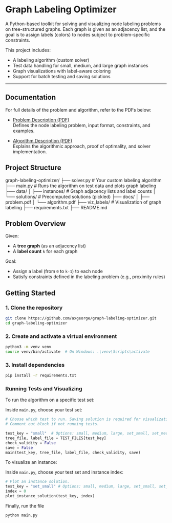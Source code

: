 # Graph Labeling Optimizer

A Python-based toolkit for solving and visualizing node labeling problems on tree-structured graphs. Each graph is given as an adjacency list, and the goal is to assign labels (colors) to nodes subject to problem-specific constraints.

This project includes:
- A labeling algorithm (custom solver)
- Test data handling for small, medium, and large graph instances
- Graph visualizations with label-aware coloring
- Support for batch testing and saving solutions

---

## Documentation

For full details of the problem and algorithm, refer to the PDFs below:

- [Problem Description (PDF)](docs/problem.pdf)  
  Defines the node labeling problem, input format, constraints, and examples.

- [Algorithm Description (PDF)](docs/algorithm.pdf)  
  Explains the algorithmic approach, proof of optimality, and solver implementation.


## Project Structure

graph-labeling-optimizer/
├── solver.py # Your custom labeling algorithm
├── main.py # Runs the algorithm on test data and plots graph labeling
├── data/
│ ├── instances/ # Graph adjacency lists and label counts
│ └── solutions/ # Precomputed solutions (pickled)
├── docs/
│   ├── problem.pdf
│   └── algorithm.pdf
├── viz_labels/ # Visualization of graph labeling
├── requirements.txt
├── README.md


## Problem Overview

Given:
- A **tree graph** (as an adjacency list)
- A **label count** `k` for each graph

Goal:
- Assign a label (from `0` to `k-1`) to each node
- Satisfy constraints defined in the labeling problem (e.g., proximity rules)


## Getting Started

### 1. Clone the repository

```bash
git clone https://github.com/axgeorge/graph-labeling-optimizer.git
cd graph-labeling-optimizer
```

### 2. Create and activate a virtual environment

```bash
python3 -m venv venv
source venv/bin/activate  # On Windows: .\venv\Scripts\activate
```

### 3. Install dependencies

```bash
pip install -r requirements.txt
```

### Running Tests and Visualizing

To run the algorithm on a specific test set:

Inside `main.py`, choose your test set:

```python
# Choose which test to run. Saving solution is required for visualization.
# Comment out block if not running tests.

test_key = "small"  # Options: small, medium, large, set_small, set_medium, set_large, example
tree_file, label_file = TEST_FILES[test_key]
check_validity = False
save = False
main(test_key, tree_file, label_file, check_validity, save)
```

To visualize an instance:

Inside `main.py`, choose your test set and instance index:

```python
# Plot an instance solution.
test_key = "set_small" # Options: small, medium, large, set_small, set_medium, set_large, example
index = 0
plot_instance_solution(test_key, index)
```

Finally, run the file

```bash
python main.py
```

